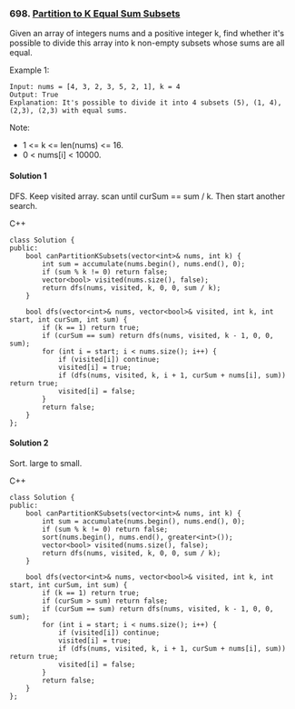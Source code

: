 ### 698\. [Partition to K Equal Sum Subsets](https://leetcode.com/problems/partition-to-k-equal-sum-subsets/)

Given an array of integers nums and a positive integer k, find whether it's possible to divide this array into k non-empty subsets whose sums are all equal.


Example 1:
```
Input: nums = [4, 3, 2, 3, 5, 2, 1], k = 4
Output: True
Explanation: It's possible to divide it into 4 subsets (5), (1, 4), (2,3), (2,3) with equal sums.
```

Note:

* 1 <= k <= len(nums) <= 16.
* 0 < nums[i] < 10000.

#### Solution 1

DFS. Keep visited array. scan until curSum == sum / k. Then start another search.

C++

```
class Solution {
public:
    bool canPartitionKSubsets(vector<int>& nums, int k) {
        int sum = accumulate(nums.begin(), nums.end(), 0);
        if (sum % k != 0) return false;
        vector<bool> visited(nums.size(), false);
        return dfs(nums, visited, k, 0, 0, sum / k);
    }
    
    bool dfs(vector<int>& nums, vector<bool>& visited, int k, int start, int curSum, int sum) {
        if (k == 1) return true;
        if (curSum == sum) return dfs(nums, visited, k - 1, 0, 0, sum);
        for (int i = start; i < nums.size(); i++) {
            if (visited[i]) continue;
            visited[i] = true;
            if (dfs(nums, visited, k, i + 1, curSum + nums[i], sum)) return true;
            visited[i] = false;
        }
        return false;
    }
};
```


#### Solution 2

Sort. large to small.

C++

```
class Solution {
public:
    bool canPartitionKSubsets(vector<int>& nums, int k) {
        int sum = accumulate(nums.begin(), nums.end(), 0);
        if (sum % k != 0) return false;
        sort(nums.begin(), nums.end(), greater<int>());
        vector<bool> visited(nums.size(), false);
        return dfs(nums, visited, k, 0, 0, sum / k);
    }
    
    bool dfs(vector<int>& nums, vector<bool>& visited, int k, int start, int curSum, int sum) {
        if (k == 1) return true;
        if (curSum > sum) return false;
        if (curSum == sum) return dfs(nums, visited, k - 1, 0, 0, sum);
        for (int i = start; i < nums.size(); i++) {
            if (visited[i]) continue;
            visited[i] = true;
            if (dfs(nums, visited, k, i + 1, curSum + nums[i], sum)) return true;
            visited[i] = false;
        }
        return false;
    }
};
```
